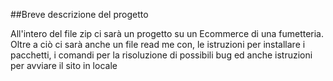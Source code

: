 ##Breve descrizione del progetto

All'intero del file zip ci sarà un progetto su un Ecommerce di una fumetteria.
Oltre a ciò ci sarà anche un file read me con, le istruzioni per installare i pacchetti, i comandi per la risoluzione di possibili bug ed anche istruzioni per avviare il sito in locale
